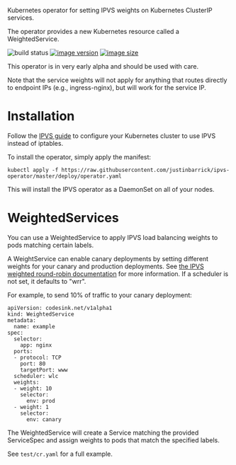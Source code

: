 Kubernetes operator for setting IPVS weights on Kubernetes ClusterIP services.

The operator provides a new Kubernetes resource called a WeightedService.

![build status](https://ci.codesink.net/api/badges/justinbarrick/ipvs-operator/status.svg)
[![image version](https://images.microbadger.com/badges/version/justinbarrick/ipvs-operator.svg)](https://microbadger.com/images/justinbarrick/ipvs-operator)
[![image size](https://images.microbadger.com/badges/image/justinbarrick/ipvs-operator.svg)](https://microbadger.com/images/justinbarrick/ipvs-operator "Get your own image badge on microbadger.com")

This operator is in very early alpha and should be used with care.

Note that the service weights will not apply for anything that routes directly to
endpoint IPs (e.g., ingress-nginx), but will work for the service IP.

# Installation

Follow the [IPVS guide](https://github.com/kubernetes/kubernetes/tree/master/pkg/proxy/ipvs) to configure
your Kubernetes cluster to use IPVS instead of iptables.

To install the operator, simply apply the manifest:

```
kubectl apply -f https://raw.githubusercontent.com/justinbarrick/ipvs-operator/master/deploy/operator.yaml
```

This will install the IPVS operator as a DaemonSet on all of your nodes.

# WeightedServices

You can use a WeightedService to apply IPVS load balancing weights to pods matching certain labels.

A WeightService can enable canary deployments by setting different weights for your canary and production
deployments. See [the IPVS weighted round-robin documentation](http://kb.linuxvirtualserver.org/wiki/Weighted_Round-Robin_Scheduling)
for more information. If a scheduler is not set, it defaults to "wrr".

For example, to send 10% of traffic to your canary deployment:

```
apiVersion: codesink.net/v1alpha1
kind: WeightedService
metadata:
  name: example
spec:
  selector:
    app: nginx
  ports:
  - protocol: TCP
    port: 80
    targetPort: www
  scheduler: wlc
  weights:
  - weight: 10
    selector:
      env: prod
  - weight: 1
    selector:
      env: canary
```

The WeightedService will create a Service matching the provided ServiceSpec and assign weights to
pods that match the specified labels.

See `test/cr.yaml` for a full example.
